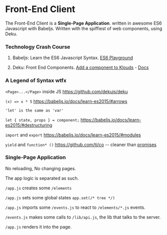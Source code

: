 # Front-End Client


The Front-End Client is a **Single-Page Application**. written in awesome ES6 Javascript with Babeljs. Written with the spiffiest of web components, using Deku.

### Technology Crash Course

1. Babeljs: Learn the ES6 Javascript Syntax. [ES6 Playground](https://babeljs.io/repl/)

2. Deku: Front End Components. [Add a component to Klouds](https://github.com/metadevfoundation/microgrid/tree/master/client/elements) - [Docs](https://github.com/dekujs/deku)


### A Legend of Syntax wtfx

``<Page>...</Page>`` inside JS
https://github.com/dekujs/deku

``(x) => x * 5``
https://babeljs.io/docs/learn-es2015/#arrows

``'let' is the same as 'var'``

``let { state, props } = component;``
https://babeljs.io/docs/learn-es2015/#destructuring



``import`` and ``export``
https://babeljs.io/docs/learn-es2015/#modules

``yield`` and ``function* ()``
https://github.com/tj/co -- cleaner than [promises](https://babeljs.io/docs/learn-es2015/#promises)


### Single-Page Application

No reloading, No changing pages.

The app logic is separated as such.

``/app.js`` creates some ``/elements``

``/app.js`` sets some global states ``app.set(/* tree */)``

``/app.js`` imports some ``/events.js`` to react to ``/elements/*.js`` events.

``/events.js`` makes some calls to ``/lib/api.js``, the lib that talks to the server.

``/app.js`` renders it into the page.
